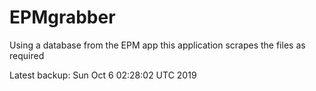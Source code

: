 # EPMgrabber
Using a database from the EPM app this application scrapes the files as required


Latest backup: Sun Oct 6 02:28:02 UTC 2019
